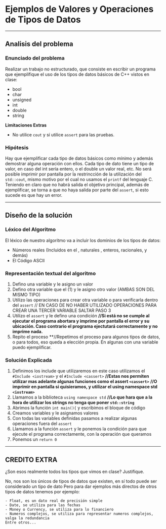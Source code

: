 # Ejemplos de Valores y Operaciones de Tipos de Datos

---

## Analisis del problema

### Enunciado del problema

Realizar un trabajo no estructurado, que consiste en escribir un programa que
ejemplifique el uso de los tipos de datos básicos de C++ vistos en clase:

- bool
- char
- unsigned
- int
- double 
- string

**Limitaciones Extras**

- No utilice `cout` y sí utilice `assert` para las pruebas.

### Hipótesis 

Hay que ejemplificar cada tipo de datos básicos como mínimo y además demostrar alguna operación con ellos.
Cada tipo de dato tiene un tipo de valor, en caso del int sería entero, o el double un valor real, etc.
No será posible imprimir por pantalla por la restrincción de la utilización del `std::cout`, mismo motivo por el cual no usamos el `printf` del lenguaje C. 
Teniendo en claro que no habrá salida el objetivo principal, además de ejemplificar, se torna a que no haya salida por parte del `assert`, si esto sucede es que hay un error. 

---

## Diseño de la solución

### Léxico del Algoritmo

El léxico de nuestro algoritmo va a incluir los dominios de los tipos de datos:

- Números reales (Incluidos en el , naturales , enteros, racionales, y demás)
- El Código ASCII

### Representación textual del algoritmo 

1. Defino una variable y le asigno un valor 
2. Defino otra variable que el (1) y le asigno otro valor (AMBAS SON DEL MISMO TIPO)
3. Utilizo las operaciones para crear otra variable o para verificarla dentro del `assert`
// EN CASO DE NO HABER UTILIZADO OPERACIONES PARA CREAR UNA TERCER VARIABLE SALTAR PASO 3
4. Utilizo el `assert` y le defino una condición **//Si está no se cumple al ejecutar el programa abortara y imprime por pantalla el error y su ubicación. Caso contrario el programa ejectutará correctamente y no imprime nada.**
5. Repito el proceso **//Repetimos el proceso para algunos tipos de datos, o para todos, eso queda a elección propia. En algunas con una variable puedo ejemplificar. 

### Solución Explicada 

1. Definimos los include que utilizaremos en este caso utilizamos el `#Include <iostream>` y el `#Include <cassert>`
  **//Estas nos permiten utilizar mas adelante algunas funciones como el assert `<cassert>`**
  **//O imprimir en pantalla si quisieramos, y utilizar el using namespace std `<iostream>`**
2. Llamamos a la biblioteca `using namespace std`
**//Lo que hara que a la hora de utilizar los strings no tenga que poner `std::string`**
3. Abrimos la función `int main(){` y escribimos el bloque de código
4. Creamos variables y le asignamos valores
5. Con todas las variables definidas pasamos a realizar algunas operaciones fuera del `assert`
6. Llamamos a la función `assert` y le ponemos la condición para que ejecute el programa correctamente, con la operación que queramos
7. Ponemos un `return 0`

---

## CREDITO EXTRA 

¿Son esos realmente todos los tipos que vimos en clase? Justifique.

No, nos son los únicos de tipos de datos que existen, en sí todo puede ser considerado un tipo de dato
    Pero para dar ejemplos más directos de otros tipos de datos tenemos por ejemplo:

    - Float, es un dato real de precisión simple
    - Date, se utiliza para las fechas
    - Money o Currency, se utiliza para lo financiero
    - Numeros complejos, se utiliza para representar numeros complejos, valga la redundancia
    Entre otros... 
